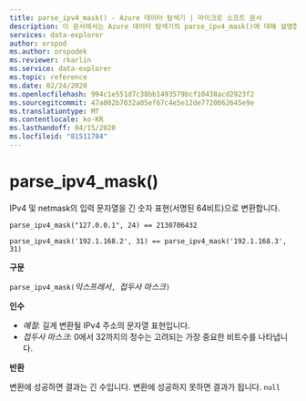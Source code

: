 ```yaml
---
title: parse_ipv4_mask() - Azure 데이터 탐색기 | 마이크로 소프트 문서
description: 이 문서에서는 Azure 데이터 탐색기의 parse_ipv4_mask()에 대해 설명합니다.
services: data-explorer
author: orspod
ms.author: orspodek
ms.reviewer: rkarlin
ms.service: data-explorer
ms.topic: reference
ms.date: 02/24/2020
ms.openlocfilehash: 994c1e551d7c38bb1493579bcf10438acd2923f2
ms.sourcegitcommit: 47a002b7032a05ef67c4e5e12de7720062645e9e
ms.translationtype: MT
ms.contentlocale: ko-KR
ms.lasthandoff: 04/15/2020
ms.locfileid: "81511784"
---
```

# <a name="parse_ipv4_mask"></a>parse_ipv4_mask()

IPv4 및 netmask의 입력 문자열을 긴 숫자 표현(서명된 64비트)으로 변환합니다.

```kusto
parse_ipv4_mask("127.0.0.1", 24) == 2130706432

parse_ipv4_mask('192.1.168.2', 31) == parse_ipv4_mask('192.1.168.3', 31) 
```

**구문**

`parse_ipv4_mask(`*익스프레서*`, `*접두사 마스크*`)`

**인수**

* *예절*: 길게 변환될 IPv4 주소의 문자열 표현입니다. 
* *접두사 마스크*: 0에서 32까지의 정수는 고려되는 가장 중요한 비트수를 나타냅니다.

**반환**

변환에 성공하면 결과는 긴 수입니다.
변환에 성공하지 못하면 결과가 됩니다. `null`